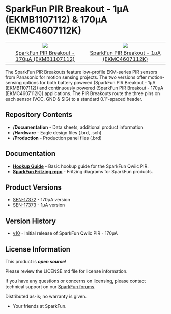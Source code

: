 SparkFun PIR Breakout - 1&micro;A (EKMB1107112) & 170&micro;A (EKMC4607112K)
========================================

<table class="table table-hover table-striped table-bordered">
    <tr align="center">
      <td><a href="https://www.sparkfun.com/products/17372"><img src="https://cdn.sparkfun.com/assets/parts/1/6/4/0/4/17372-SparkFun_PIR_Breakout_-_170uA__EKMC4607112K_-01.jpg"></a></td>
      <td><a href="https://www.sparkfun.com/products/17373"><img src="https://cdn.sparkfun.com/assets/parts/1/6/4/0/5/17373-SparkFun_PIR_Breakout_-_1uA__EKMB1107112_-01.jpg"></a></td>
    </tr>
    <tr align="center">
      <td><a href="https://www.sparkfun.com/products/17372">SparkFun PIR Breakout - 170&micro;A (EKMB1107112)</a></td>
      <td><a href="https://www.sparkfun.com/products/17373">SparkFun PIR Breakout - 1&micro;A (EKMC4607112K)</a></td>
    </tr>
</table>

The SparkFun PIR Breakouts feature low-profile EKM-series PIR sensors from Panasonic for motion sensing projects. The two versions offer motion-sensing options for both battery powered (SparkFun PIR Breakout - 1&micro;A (EKMB1107112)) and continuously powered (SparkFun PIR Breakout - 170&micro;A (EKMC4607112K)) applications. The PIR Breakouts route the three pins on each sensor (VCC, GND & SIG) to a standard 0.1"-spaced header.

Repository Contents
-------------------

* **/Documentation** - Data sheets, additional product information
* **/Hardware** - Eagle design files (.brd, .sch)
* **/Production** - Production panel files (.brd)

Documentation
--------------

* **[Hookup Guide](https://learn.sparkfun.com/tutorials/sparkfun-pir-breakout-hookup-guide)** - Basic hookup guide for the SparkFun Qwiic PIR.
* **[SparkFun Fritzing repo](https://github.com/sparkfun/Fritzing_Parts)** - Fritzing diagrams for SparkFun products.

Product Versions
----------------
* [SEN-17372](https://www.sparkfun.com/products/17372) - 170&micro;A version
* [SEN-17373](https://www.sparkfun.com/products/17373) - 1&micro;A version

Version History
---------------
* [v10](https://www.sparkfun.com/products/17373) - Initial release of SparkFun Qwiic PIR - 170&micro;A

License Information
-------------------

This product is _**open source**_! 

Please review the LICENSE.md file for license information. 

If you have any questions or concerns on licensing, please contact technical support on our [SparkFun forums](https://forum.sparkfun.com/viewforum.php?f=152).

Distributed as-is; no warranty is given.

- Your friends at SparkFun.
